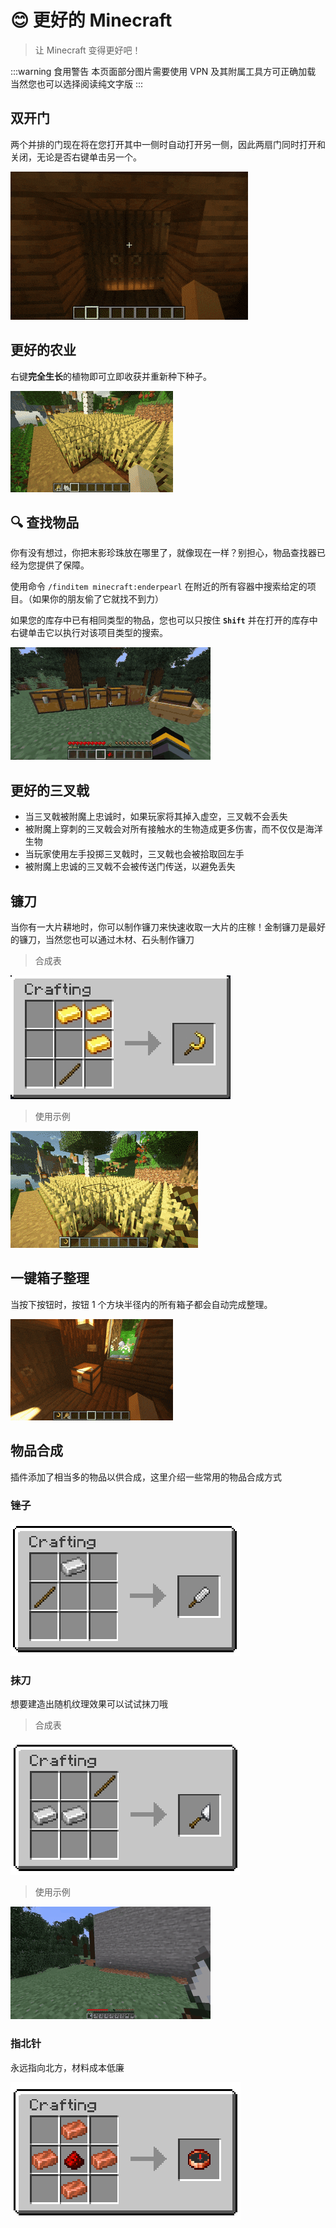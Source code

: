 # 😊 更好的 Minecraft

> 让 Minecraft 变得更好吧！

:::warning 食用警告
本页面部分图片需要使用 VPN 及其附属工具方可正确加载
当然您也可以选择阅读纯文字版
:::

## 双开门

两个并排的门现在将在您打开其中一侧时自动打开另一侧，因此两扇门同时打开和关闭，无论是否右键单击另一个。

![使用示例](pic/double-doors.gif)

## 更好的农业

右键**完全生长**的植物即可立即收获并重新种下种子。

![使用示例](pic/better-harvesting.gif)

## 🔍 查找物品

你有没有想过，你把末影珍珠放在哪里了，就像现在一样？别担心，物品查找器已经为您提供了保障。

使用命令 `/finditem minecraft:enderpearl` 在附近的所有容器中搜索给定的项目。（如果你的朋友偷了它就找不到力）

如果您的库存中已有相同类型的物品，您也可以只按住 **`Shift`** 并在打开的库存中右键单击它以执行对该项目类型的搜索。

![使用示例](pic/find_item.gif)

## 更好的三叉戟

- 当三叉戟被附魔上忠诚时，如果玩家将其掉入虚空，三叉戟不会丢失
- 被附魔上穿刺的三叉戟会对所有接触水的生物造成更多伤害，而不仅仅是海洋生物
- 当玩家使用左手投掷三叉戟时，三叉戟也会被拾取回左手
- 被附魔上忠诚的三叉戟不会被传送门传送，以避免丢失

## 镰刀

当你有一大片耕地时，你可以制作镰刀来快速收取一大片的庄稼！金制镰刀是最好的镰刀，当然您也可以通过木材、石头制作镰刀

> 合成表

![合成](pic/pic5.png)

> 使用示例

![使用示例](pic/sickle.gif)

## 一键箱子整理

当按下按钮时，按钮 1 个方块半径内的所有箱子都会自动完成整理。

![使用示例](pic/chest-sorting.gif)

## 物品合成

插件添加了相当多的物品以供合成，这里介绍一些常用的物品合成方式

### 锉子

![锉子](pic/pic1.png)

### 抹刀

想要建造出随机纹理效果可以试试抹刀哦

> 合成表

![瓦刀](pic/pic2.png)

> 使用示例

![使用示例](pic/trowel.gif)

### 指北针

永远指向北方，材料成本低廉

![指北针](pic/pic3.png)


<!--
## 相关链接

[插件官方网站](https://oddlama.github.io/vane/)
-->
